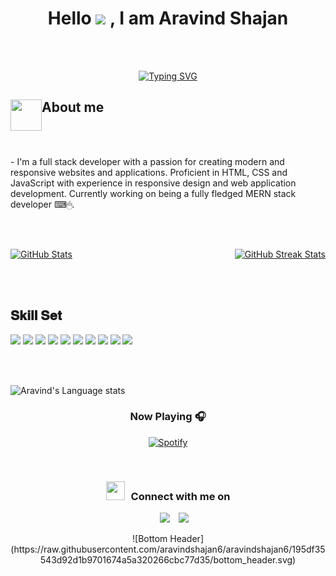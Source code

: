 
<h1 align="center"> Hello <img src="https://media.giphy.com/media/hvRJCLFzcasrR4ia7z/giphy.gif" width="35"> , I am Aravind Shajan </h1>
<br><br>
<!-- Typerwriter Effect  -->
<p align="center">
  <a href="https://git.io/typing-svg"><img src="https://readme-typing-svg.herokuapp.com?font=Press+Start+2P&pause=1000&width=435&lines=MERN+stack+developer;Tech+enthusiast" alt="Typing SVG" /></a>
</p>

<div>
	<div>
		<!-- Hooded coder GIF -->
		<img align="left" src = "https://user-images.githubusercontent.com/63050133/156777293-72a6e681-2582-4a9d-ad92-09d1181d47c7.gif" width = 50px height=50px>
		<h2 align="left"  font-weight="bold">About me</h2>
		<br><br>
		<p>- I'm a full stack developer with a passion for creating modern and responsive websites and applications. Proficient in HTML, CSS and JavaScript with experience in responsive design and web application development. Currently working on being a fully fledged MERN stack developer  ⌨🖱.
<br></p>
	</div>
	
</div>
  
<br><br>

<!-- Github Information containers -->
<div style="display: flex; justify-content: space-between;">
	<a href="https://github.com/aravindshajan6">
		<img width="48%" height="200" src="https://github-readme-stats.vercel.app/api?username=aravindshajan6&theme=radical&title_color=ff3068" alt="GitHub Stats">
	</a>
  	<a href="https://github.com/aravindshajan6">
		<img width="48%" height="200" src="http://github-readme-streak-stats.herokuapp.com/?user=aravindshajan6&theme=radical&date_format=M%20j%5B%2C%20Y%5D&ring=ff3068&fire=ff3068&sideNums=ff3068" alt="GitHub Streak Stats">
	</a>
</div>


<div>
	<br>
	<p align="left">  
		
 <br>

 <h2 font-weight="bold">𝐒𝐤𝐢𝐥𝐥 𝐒𝐞𝐭</h2>
<!-- Skill set ICONS-->
 <img  src="https://readme-components.vercel.app/api?component=logo&fill=black&logo=react&animation=spin&svgfill=15d8fe">  
  <img  src="https://readme-components.vercel.app/api?component=logo&fill=black&logo=node.js&svgfill=659b60">
  <img  src="https://readme-components.vercel.app/api?component=logo&fill=black&logo=javascript&svgfill=f6df1c">

  <img  src="https://readme-components.vercel.app/api?component=logo&fill=black&logo=express.js&svgfill=2d79c7">
  <img  src="https://readme-components.vercel.app/api?component=logo&fill=black&logo=mongodb&svgfill=8ed5fa">

<img  src="https://readme-components.vercel.app/api?component=logo&fill=black&logo=typescript&svgfill=2d79c7">

<img  src="https://readme-components.vercel.app/api?component=logo&fill=black&logo=git&svgfill=df5c43">  

<img  src="https://readme-components.vercel.app/api?component=logo&fill=black&logo=sass&svgfill=cd6799">

<img  src="https://readme-components.vercel.app/api?component=logo&fill=black&logo=CSS3&svgfill=028dd1">

<img  src="https://readme-components.vercel.app/api?component=logo&fill=black&logo=github">


</p>
<br />
<br />
		
<!-- Languages used-->

![Aravind's Language stats](https://github-readme-stats-eight-theta.vercel.app/api/top-langs/?username=aravindshajan6&layout=compact&langs_count=8&hide_border=true)
<br />	
	
<!-- Spotify Now playing-->
<h3 align="center">Now Playing 🎧</h3>
<div align="center">
	
[![Spotify](https://github-readme-remake.vercel.app/api/spotify)](https://open.spotify.com/user/1r6gjgp7dau4g49i5kdfmyme3)
</div>	
<br />

</table>
<h3 align="center" > <img src="https://media.giphy.com/media/iY8CRBdQXODJSCERIr/giphy.gif" width="30" height="30" style="margin-right: 10px;">Connect with me on </h3>

<p align="center">

 <div align="center"  class="icons-social" style="margin-left: 10px;">
        <a style="margin-left: 10px;"  target="_blank" href="https://www.linkedin.com/in/aravindshajan/">
			<img src="https://img.icons8.com/doodle/40/000000/linkedin--v2.png" ></a>
        <a style="margin-left: 10px;" target="_blank" href="https://twitter.com/Aravindshajan">
			<img src="https://img.icons8.com/doodle/1x/twitter-squared--v2.png" ></a>
		
</div>
	
</p> 
<!-- Bottom Header Image -->
<p align="center">
  ![Bottom Header](https://raw.githubusercontent.com/aravindshajan6/aravindshajan6/195df35543d92d1b9701674a5a320266cbc77d35/bottom_header.svg)
</p>







